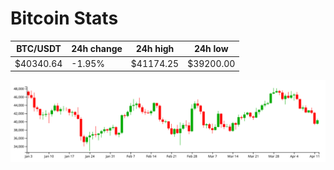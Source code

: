 # Bitcoin Stats

BTC/USDT|24h change|24h high|24h low|
|---|---|---|---|
|$40340.64|-1.95%|$41174.25|$39200.00|

<img src="./chart.svg">

